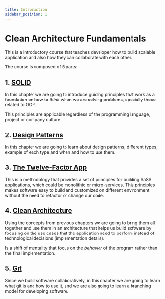 ```yaml
---
title: Introduction
sidebar_position: 1
---
```


# Clean Architecture Fundamentals

This is a introductory course that teaches developer how to build scalable application and also how they can collaborate with each other.

The course is composed of 5 parts:

## 1. [SOLID](/docs/category/solid)

In this chapter we are going to introduce guiding principles that work as a foundation on how to _think_ when we are solving problems, specially those related to OOP.

This principles are applicable regardless of the programming language, project or company culture.

## 2. [Design Patterns](/docs/category/design-patterns)

In this chapter we are going to learn about design patterns, different types, example of each type and when and how to use them.

## 3. [The Twelve-Factor App](/docs/twelve-factor-app)

This is a methodology that provides a set of principles for building SaSS applications, which could be monolithic or micro-services. This principles makes software easy to build and customized on different environment without the need to refactor or change our code.

## 4. [Clean Architecture](/docs/category/clean-architecture)

Using the concepts from previous chapters we are going to bring them all together and use them in an architecture that helps us build software by focusing on the use cases that the application need to perform instead of technological decisions (implementation details).

Is a shift of mentality that focus on the _behavior_ of the program rather than the final implementation.

## 5. [Git](/docs/category/git)

Since we build software collaboratively, in this chapter we are going to learn what git is and how to use it, and we are also going to learn a branching model for developing software.
